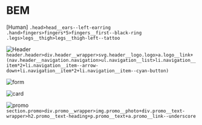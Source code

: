 # BEM
[Human]
```.head>head__ears--left-earring```
```.hand>fingers>fingers*5>fingers__first--black-ring```
```.legs>legs__thigh>legs__thigh-left--tattoo```

![Header](images/header.jpg)
```header.header>div.header__wrapper>svg.header__logo.logo>a.logo__link+(nav.header__navigation.navigation>ul.navigation__list>li.navigation__item*2+li.navigation__item--arrow-down+li.navigation__item*2+li.navigation__item--cyan-button)```

![form](images/form.jpg)

![card](images/card.jpg)

![promo](images/promo.jpg)
```section.promo>div.promo__wrapper>img.promo__photo+div.promo__text-wrapper>h2.promo__text-heading+p.promo__text+a.promo__link--underscore```